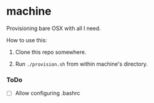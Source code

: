 # machine
Provisioning bare OSX with all I need.

How to use this:

1. Clone this repo somewhere.

2. Run `./provision.sh` from within machine's directory.

### ToDo
- [ ] Allow configuring .bashrc
